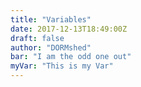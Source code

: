 ```yaml
---
title: "Variables"
date: 2017-12-13T18:49:00Z
draft: false
author: "DORMshed"
bar: "I am the odd one out"
myVar: "This is my Var"
---
```

